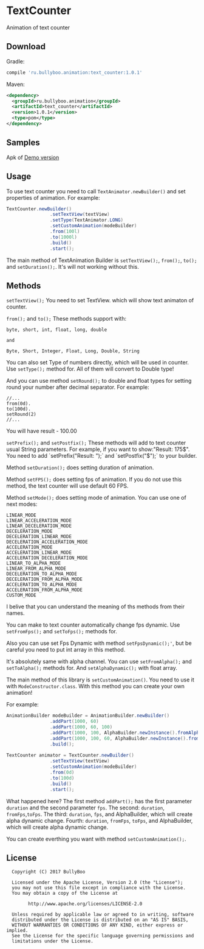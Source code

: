 # TextCounter
Animation of text counter

## Download
Gradle:
``` groovy 
compile 'ru.bullyboo.animation:text_counter:1.0.1'
```

Maven:
``` xml
<dependency> 
  <groupId>ru.bullyboo.animation</groupId> 
  <artifactId>text_counter</artifactId> 
  <version>1.0.1</version> 
  <type>pom</type> 
</dependency>
```

## Samples
Apk of [Demo version](https://github.com/BullyBoo/TextCounter/releases/download/1.0.0/app-debug.apk)

## Usage
To use text counter you need to call `TextAnimator.newBuilder()` and set properties of animation.
For example:
``` java
TextCounter.newBuilder()
                .setTextView(textView)
                .setType(TextAnimator.LONG)
                .setCustomAnimation(modeBuilder)
                .from(100l)
                .to(1000l)
                .build()
                .start();
```

The main method of TextAnimation Builder is `setTextView();`, `from();`, `to();` and `setDuration();`. It's will not working without this.

## Methods

`setTextView();`
You need to set TextView. which will show text animaton of counter.

`from();` and `to();`
These methods support with:
```
byte, short, int, float, long, double

and 

Byte, Short, Integer, Float, Long, Double, String
```

You can also set Type of numbers directly, which will be used in counter. Use `setType();` method for.
All of them will convert to Double type!

And you can use method `setRound();` to double and float types for setting round your number after decimal separator. For example:
```
//...
from(0d).
to(100d).
setRound(2)
//...
```
You will have result - 100.00

`setPrefix();` and `setPostfix();`
These methods will add to text counter usual String parameters. For example, if you want to show:"Result: 175$". You need to add `setPrefix("Result: ");` and `setPostfix("$");` to your builder.

Method `setDuration();` does setting duration of animation.

Method `setFPS();` does setting fps of animation. If you do not use this method, the text counter will use default 60 FPS.

Method `setMode();` does setting mode of animation. You can use one of next modes:
```
LINEAR_MODE
LINEAR_ACCELERATION_MODE
LINEAR_DECELERATION_MODE
DECELERATION_MODE
DECELERATION_LINEAR_MODE
DECELERATION_ACCELERATION_MODE
ACCELERATION_MODE
ACCELERATION_LINEAR_MODE
ACCELERATION_DECELERATION_MODE
LINEAR_TO_ALPHA_MODE
LINEAR_FROM_ALPHA_MODE
DECELERATION_TO_ALPHA_MODE
DECELERATION_FROM_ALPHA_MODE
ACCELERATION_TO_ALPHA_MODE
ACCELERATION_FROM_ALPHA_MODE
CUSTOM_MODE
```
I belive that you can understand the meaning of ths methods from their names.

You can make to text counter automatically change fps dynamic. Use `setFromFps();` and `setToFps();` methods for.

Also you can use set Fps Dynamic with method `setFpsDynamic();'`, but be careful you need to put int array in this method.

It's absolutely same with alpha channel. You can use `setFromAlpha();` and `setToAlpha();` methods for. And `setAlphaDynamic();` with float array.

The main method of this library is `setCustomAnimation()`. You need to use it with `ModeConstructor.class`. 
With this method you can create your own animation!

For example:
``` java
AnimationBuilder modeBuilder = AnimationBuilder.newBuilder()
                .addPart(1000, 60)
                .addPart(1000, 60, 100)
                .addPart(1000, 100, AlphaBuilder.newInstance().fromAlpha(1f).toAlpha(0f))
                .addPart(1000, 100, 60, AlphaBuilder.newInstance().fromAlpha(0f).toAlpha(1f))
                .build();
                
TextCounter animator = TextCounter.newBuilder()
                .setTextView(textView)
                .setCustomAnimation(modeBuilder)
                .from(0d)
                .to(100d)
                .build()
                .start();
```

What happened here?
The first method `addPart();` has the first parameter `duration` and the second parameter `fps`.
The second: `duration`, `fromFps`,`toFps`.
The third: `duration`, `fps`, and AlphaBuilder, which will create alpha dynamic change.
Fourth: `duration`, `fromFps`, `toFps`, and AlphaBuilder, which will create alpha dynamic change.

You can create everthing you want with method `setCustomAnimation();`.

## License
```
  Copyright (C) 2017 BullyBoo

  Licensed under the Apache License, Version 2.0 (the "License");
  you may not use this file except in compliance with the License.
  You may obtain a copy of the License at

        http://www.apache.org/licenses/LICENSE-2.0

  Unless required by applicable law or agreed to in writing, software
  distributed under the License is distributed on an "AS IS" BASIS,
  WITHOUT WARRANTIES OR CONDITIONS OF ANY KIND, either express or implied.
  See the License for the specific language governing permissions and
  limitations under the License.
  ```

